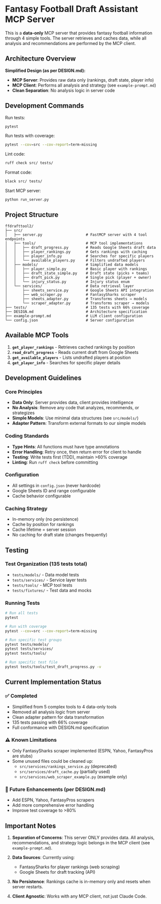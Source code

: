 # Fantasy Football Draft Assistant MCP Server

This is a **data-only** MCP server that provides fantasy football information through 4 simple tools. The server retrieves and caches data, while all analysis and recommendations are performed by the MCP client.

## Architecture Overview

**Simplified Design (as per DESIGN.md):**
- **MCP Server**: Provides raw data only (rankings, draft state, player info)
- **MCP Client**: Performs all analysis and strategy (see `example-prompt.md`)
- **Clean Separation**: No analysis logic in server code

## Development Commands

Run tests:
```bash
pytest
```

Run tests with coverage:
```bash
pytest --cov=src --cov-report=term-missing
```

Lint code:
```bash
ruff check src/ tests/
```

Format code:
```bash
black src/ tests/
```

Start MCP server:
```bash
python run_server.py
```

## Project Structure

```
ffdrafttool2/
├── src/
│   ├── server.py                    # FastMCP server with 4 tool endpoints
│   ├── tools/                       # MCP tool implementations
│   │   ├── draft_progress.py        # Reads Google Sheets draft data
│   │   ├── player_rankings.py       # Gets rankings with caching
│   │   ├── player_info.py           # Searches for specific players
│   │   └── available_players.py     # Filters undrafted players
│   ├── models/                      # Simplified data models
│   │   ├── player_simple.py         # Basic player with rankings
│   │   ├── draft_state_simple.py    # Draft state (picks + teams)
│   │   ├── draft_pick.py            # Single pick (player + owner)
│   │   └── injury_status.py         # Injury status enum
│   └── services/                    # Data retrieval layer
│       ├── sheets_service.py        # Google Sheets API integration
│       ├── web_scraper.py           # FantasySharks scraper
│       ├── sheets_adapter.py        # Transforms sheets → models
│       └── scraper_adapter.py       # Transforms scraper → models
├── tests/                           # 135 tests with 66% coverage
├── DESIGN.md                        # Architecture specification
├── example-prompt.md                # LLM client configuration
└── config.json                      # Server configuration
```

## Available MCP Tools

1. **`get_player_rankings`** - Retrieves cached rankings by position
2. **`read_draft_progress`** - Reads current draft from Google Sheets  
3. **`get_available_players`** - Lists undrafted players at position
4. **`get_player_info`** - Searches for specific player details

## Development Guidelines

### Core Principles
- **Data Only**: Server provides data, client provides intelligence
- **No Analysis**: Remove any code that analyzes, recommends, or strategizes
- **Simple Models**: Use minimal data structures (see `src/models/`)
- **Adapter Pattern**: Transform external formats to our simple models

### Coding Standards
- **Type Hints**: All functions must have type annotations
- **Error Handling**: Retry once, then return error for client to handle
- **Testing**: Write tests first (TDD), maintain >60% coverage
- **Linting**: Run `ruff check` before committing

### Configuration
- All settings in `config.json` (never hardcode)
- Google Sheets ID and range configurable
- Cache behavior configurable

### Caching Strategy
- In-memory only (no persistence)
- Cache by position for rankings
- Cache lifetime = server session
- No caching for draft state (changes frequently)

## Testing

### Test Organization (135 tests total)
- `tests/models/` - Data model tests
- `tests/services/` - Service layer tests  
- `tests/tools/` - MCP tool tests
- `tests/fixtures/` - Test data and mocks

### Running Tests
```bash
# Run all tests
pytest

# Run with coverage
pytest --cov=src --cov-report=term-missing

# Run specific test groups
pytest tests/models/
pytest tests/services/
pytest tests/tools/

# Run specific test file
pytest tests/tools/test_draft_progress.py -v
```

## Current Implementation Status

### ✅ Completed
- Simplified from 5 complex tools to 4 data-only tools
- Removed all analysis logic from server
- Clean adapter pattern for data transformation
- 135 tests passing with 66% coverage
- Full conformance with DESIGN.md specification

### ⚠️ Known Limitations  
- Only FantasySharks scraper implemented (ESPN, Yahoo, FantasyPros are stubs)
- Some unused files could be cleaned up:
  - `src/services/rankings_service.py` (deprecated)
  - `src/services/draft_cache.py` (partially used)
  - `src/services/web_scraper_example.py` (example only)

### 📝 Future Enhancements (per DESIGN.md)
- Add ESPN, Yahoo, FantasyPros scrapers
- Add more comprehensive error handling
- Improve test coverage to >80%

## Important Notes

1. **Separation of Concerns**: This server ONLY provides data. All analysis, recommendations, and strategy logic belongs in the MCP client (see `example-prompt.md`).

2. **Data Sources**: Currently using:
   - FantasySharks for player rankings (web scraping)
   - Google Sheets for draft tracking (API)

3. **No Persistence**: Rankings cache is in-memory only and resets when server restarts.

4. **Client Agnostic**: Works with any MCP client, not just Claude Code.
